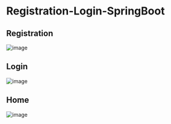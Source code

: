 # Registration-Login-SpringBoot
## Registration
![image](https://github.com/vlantonakos/Registration-Login-SpringBoot/assets/107072477/d98d9ccd-7eea-4b00-9824-f4abb8affc78)
## Login
![image](https://github.com/vlantonakos/Registration-Login-SpringBoot/assets/107072477/de864245-8526-479b-8067-ab796563440b)
## Home
![image](https://github.com/vlantonakos/Registration-Login-SpringBoot/assets/107072477/fa091048-2c6f-4968-ba20-08ec355675f1)
